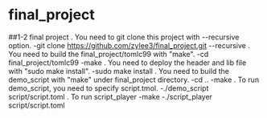 # final_project
##1-2 final project
    . You need to git clone this project with --recursive option.
          -git clone https://github.com/zylee3/final_project.git --recursive
    . You need to build the final_project/tomlc99 with "make".
          -cd final_project/tomlc99
          -make
    . You need to deploy the header and lib file with "sudo make install".
          -sudo make install
    . You need to build the demo_script with "make" under final_project directory.
          -cd ..
          -make
    . To run demo_script, you need to specify script.tmol.
         -./demo_script script/script.toml
    . To run script_player
         -make
         -./script_player script/script.toml
    
